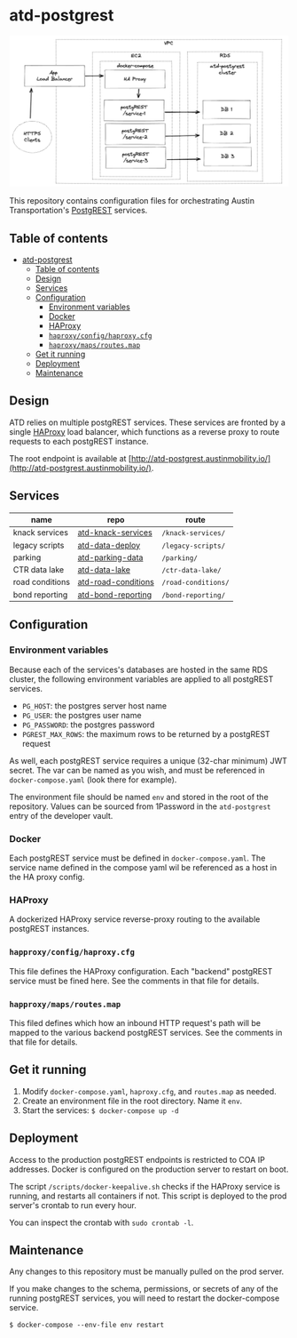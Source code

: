 # atd-postgrest

![Service diagram](images/diagram.png)

This repository contains configuration files for orchestrating Austin Transportation's [PostgREST](https://postgrest.org/) services.

## Table of contents

- [atd-postgrest](#atd-postgrest)
  - [Table of contents](#table-of-contents)
  - [Design](#design)
  - [Services](#services)
  - [Configuration](#configuration)
    - [Environment variables](#environment-variables)
    - [Docker](#docker)
    - [HAProxy](#haproxy)
    - [`haproxy/config/haproxy.cfg`](#happroxyconfighaproxycfg)
    - [`haproxy/maps/routes.map`](#happroxymapsroutesmap)
  - [Get it running](#get-it-running)
  - [Deployment](#deployment)
  - [Maintenance](#maintenance)

## Design

ATD relies on multiple postgREST services. These services are fronted by a single [HAProxy](http://www.haproxy.org/) load balancer, which functions as a reverse proxy to route requests to each postgREST instance.

The root endpoint is available at [http://atd-postgrest.austinmobility.io/](http://atd-postgrest.austinmobility.io/).

## Services

| name            | repo                                                                       | route               |
| --------------- | -------------------------------------------------------------------------- | ------------------- |
| knack services  | [atd-knack-services](https://github.com/cityofaustin/atd-knack-services)   | `/knack-services/`  |
| legacy scripts  | [atd-data-deploy](https://github.com/cityofaustin/atd-data-deploy)         | `/legacy-scripts/`  |
| parking         | [atd-parking-data](https://github.com/cityofaustin/atd-parking-data)       | `/parking/`         |
| CTR data lake   | [atd-data-lake](https://github.com/cityofaustin/atd-data-lake)             | `/ctr-data-lake/`   |
| road conditions | [atd-road-conditions](https://github.com/cityofaustin/atd-road-conditions) | `/road-conditions/` |
| bond reporting  | [atd-bond-reporting](https://github.com/cityofaustin/atd-bond-reporting)   | `/bond-reporting/`  |

## Configuration

### Environment variables

Because each of the services's databases are hosted in the same RDS cluster, the following environment variables are applied to all postgREST services.

- `PG_HOST`: the postgres server host name
- `PG_USER`: the postgres user name
- `PG_PASSWORD`: the postgres password
- `PGREST_MAX_ROWS`: the maximum rows to be returned by a postgREST request

As well, each postgREST service requires a unique (32-char minimum) JWT secret. The var can be named as you wish, and must be referenced in `docker-compose.yaml` (look there for example).

The environment file should be named `env` and stored in the root of the repository. Values can be sourced from 1Password in the `atd-postgrest` entry of the developer vault.

### Docker

Each postgREST service must be defined in `docker-compose.yaml`. The service name defined in the compose yaml wil be referenced as a host in the HA proxy config.

### HAProxy

A dockerized HAProxy service reverse-proxy routing to the available postgREST instances.

### `happroxy/config/haproxy.cfg`

This file defines the HAProxy configuration. Each "backend" postgREST service must be fined here. See the comments in that file for details.

### `happroxy/maps/routes.map`

This filed defines which how an inbound HTTP request's path will be mapped to the various backend postgREST services. See the comments in that file for details.

## Get it running

1. Modify `docker-compose.yaml`, `haproxy.cfg`, and `routes.map` as needed.
2. Create an environment file in the root directory. Name it `env`.
3. Start the services: `$ docker-compose up -d`

## Deployment

Access to the production postgREST endpoints is restricted to COA IP addresses. Docker is configured on the production server to restart on boot.

The script `/scripts/docker-keepalive.sh` checks if the HAProxy service is running, and restarts all containers if not. This script is deployed to the prod server's crontab to run every hour.

You can inspect the crontab with `sudo crontab -l`.

## Maintenance

Any changes to this repository must be manually pulled on the prod server.

If you make changes to the schema, permissions, or secrets of any of the running postgREST services, you will need to restart the docker-compose service.

```
$ docker-compose --env-file env restart
```
